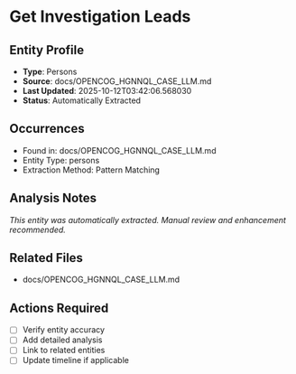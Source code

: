 # Get Investigation Leads

## Entity Profile
- **Type**: Persons
- **Source**: docs/OPENCOG_HGNNQL_CASE_LLM.md
- **Last Updated**: 2025-10-12T03:42:06.568030
- **Status**: Automatically Extracted

## Occurrences
- Found in: docs/OPENCOG_HGNNQL_CASE_LLM.md
- Entity Type: persons
- Extraction Method: Pattern Matching

## Analysis Notes
*This entity was automatically extracted. Manual review and enhancement recommended.*

## Related Files
- docs/OPENCOG_HGNNQL_CASE_LLM.md

## Actions Required
- [ ] Verify entity accuracy
- [ ] Add detailed analysis
- [ ] Link to related entities
- [ ] Update timeline if applicable
